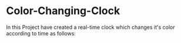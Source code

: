 # Color-Changing-Clock
  In this Project have created a real-time clock which changes it's color according to time as follows:
  
  
